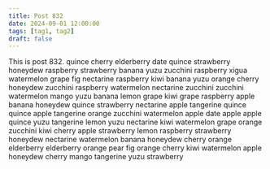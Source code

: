 ```yaml
---
title: Post 832
date: 2024-09-01 12:00:00
tags: [tag1, tag2]
draft: false
---
```

This is post 832.
quince
cherry
elderberry
date
quince
strawberry
honeydew
raspberry
strawberry
banana
yuzu
zucchini
raspberry
xigua
watermelon
grape
fig
nectarine
raspberry
kiwi
banana
yuzu
orange
cherry
honeydew
zucchini
raspberry
watermelon
nectarine
zucchini
zucchini
watermelon
mango
yuzu
banana
lemon
grape
kiwi
grape
raspberry
apple
banana
honeydew
quince
strawberry
nectarine
apple
tangerine
quince
quince
apple
tangerine
orange
zucchini
watermelon
apple
date
apple
apple
quince
yuzu
tangerine
lemon
yuzu
nectarine
kiwi
watermelon
grape
orange
zucchini
kiwi
cherry
apple
strawberry
lemon
raspberry
strawberry
honeydew
nectarine
watermelon
banana
honeydew
cherry
orange
elderberry
elderberry
orange
pear
fig
orange
cherry
kiwi
watermelon
apple
honeydew
cherry
mango
tangerine
yuzu
strawberry
